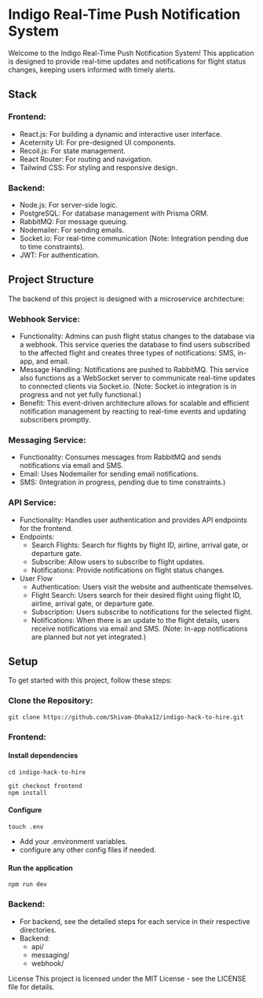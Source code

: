# Indigo Real-Time Push Notification System
Welcome to the Indigo Real-Time Push Notification System! This application is designed to provide real-time updates and notifications for flight status changes, keeping users informed with timely alerts.

## Stack
### Frontend:

- React.js: For building a dynamic and interactive user interface.
- Aceternity UI: For pre-designed UI components.
- Recoil.js: For state management.
- React Router: For routing and navigation.
- Tailwind CSS: For styling and responsive design.

### Backend:

- Node.js: For server-side logic.
- PostgreSQL: For database management with Prisma ORM.
- RabbitMQ: For message queuing.
- Nodemailer: For sending emails.
- Socket.io: For real-time communication (Note: Integration pending due to time constraints).
- JWT: For authentication.
  
## Project Structure
The backend of this project is designed with a microservice architecture:

### Webhook Service:

- Functionality: Admins can push flight status changes to the database via a webhook. This service queries the database to find users subscribed to the affected flight and creates three types of notifications: SMS, in-app, and email.
- Message Handling: Notifications are pushed to RabbitMQ. This service also functions as a WebSocket server to communicate real-time updates to connected clients via Socket.io. (Note: Socket.io integration is in progress and not yet fully functional.)
- Benefit: This event-driven architecture allows for scalable and efficient notification management by reacting to real-time events and updating subscribers promptly.

### Messaging Service:

- Functionality: Consumes messages from RabbitMQ and sends notifications via email and SMS.
- Email: Uses Nodemailer for sending email notifications.
- SMS: (Integration in progress, pending due to time constraints.)

### API Service:

- Functionality: Handles user authentication and provides API endpoints for the frontend.
- Endpoints:
  - Search Flights: Search for flights by flight ID, airline, arrival gate, or departure gate.
  - Subscribe: Allow users to subscribe to flight updates.
  - Notifications: Provide notifications on flight status changes.
- User Flow
  - Authentication: Users visit the website and authenticate themselves.
  - Flight Search: Users search for their desired flight using flight ID, airline, arrival gate, or departure gate.
  - Subscription: Users subscribe to notifications for the selected flight.
  - Notifications: When there is an update to the flight details, users receive notifications via email and SMS. (Note: In-app notifications are planned but not yet integrated.)

## Setup
To get started with this project, follow these steps:

### Clone the Repository:
    git clone https://github.com/Shivam-Dhaka12/indigo-hack-to-hire.git

### Frontend: 
#### Install dependencies
    cd indigo-hack-to-hire
  
    git checkout frontend
    npm install

#### Configure
    touch .env
- Add your .environment variables.
- configure any other config files if needed.

#### Run the application
    npm run dev

### Backend:

- For backend, see the detailed steps for each service in their respective directories.
- Backend:
  - api/
  - messaging/
  - webhook/    

License
This project is licensed under the MIT License - see the LICENSE file for details.
